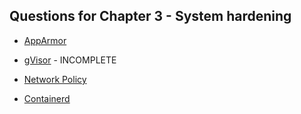 ## Questions for Chapter 3 - System hardening

- [AppArmor](apparmor.md)

- [gVisor](gvisor.md) - INCOMPLETE

- [Network Policy](netpol1.md)

- [Containerd](oci.md)
